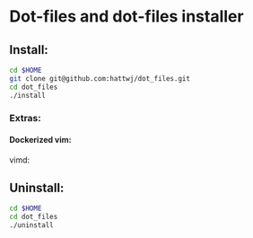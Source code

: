 # Dot-files and dot-files installer

## Install:

```bash
cd $HOME
git clone git@github.com:hattwj/dot_files.git
cd dot_files
./install
```

### Extras:
#### Dockerized vim:
vimd:

## Uninstall:
```bash
cd $HOME
cd dot_files
./uninstall
```


